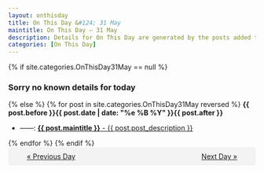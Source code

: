 ```yaml
---
layout: onthisday
title: On This Day &#124; 31 May
maintitle: On This Day — 31 May
description: Details for On This Day are generated by the posts added to the website so the content is subject to changes/updates over time.
categories: [On This Day]
---
```


{% if site.categories.OnThisDay31May == null %}
<h3>Sorry no known details for today</h3>
{% else %}
{% for post in site.categories.OnThisDay31May reversed %}
<strong>{{ post.before }}{{ post.date | date: "%e %B %Y" }}{{ post.after }}</strong>
<ul>
<li> ——: <a class="{{ post.class }}" href="{{ post.url }}"><strong>{{ post.maintitle }}</strong> - {{ post.post_description }}</a></li>
</ul>
{% endfor %}
{% endif %}

<div style="background-color: #f3f3f3; padding: 10px; border-radius: 5px; text-align: center; display: flex; justify-content: space-evenly;">
<a href="/onthisday/05/05-30">« Previous Day</a>
<span style="visibility:hidden;">[ Visit Leap Year February 29 ]</span>
<a href="/onthisday/06/06-01">Next Day »</a>
</div>
